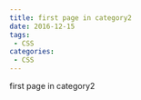 ```yaml
---
title: first page in category2
date: 2016-12-15
tags:
 - CSS
categories: 
 - CSS
---
```


first page in category2